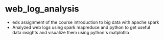 # web_log_analysis
+ edx assignment of the course introduction to big data with apache spark
+ Analyzed web logs using spark mapreduce and python to get useful data insights and visualize them using python's matplotlib
